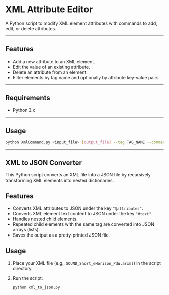 # XML Attribute Editor

A Python script to modify XML element attributes with commands to add, edit, or delete attributes.

---
## Features

- Add a new attribute to an XML element.
- Edit the value of an existing attribute.
- Delete an attribute from an element.
- Filter elements by tag name and optionally by attribute key-value pairs.

---

## Requirements

- Python 3.x

---

## Usage

```bash
python XmlCommand.py <input_file> [output_file] --tag TAG_NAME --command add|edit|delete --attr_name ATTR_NAME [--attr_value ATTR_VALUE] [--filter_key FILTER_KEY --filter_value FILTER_VALUE]
```

---

## XML to JSON Converter

This Python script converts an XML file into a JSON file by recursively transforming XML elements into nested dictionaries.

## Features

- Converts XML attributes to JSON under the key `"@attributes"`.
- Converts XML element text content to JSON under the key `"#text"`.
- Handles nested child elements.
- Repeated child elements with the same tag are converted into JSON arrays (lists).
- Saves the output as a pretty-printed JSON file.

## Usage

1. Place your XML file (e.g., `SOUND_Short_eHorizon_Pdu.arxml`) in the script directory.

2. Run the script:

   ```bash
   python xml_to_json.py
